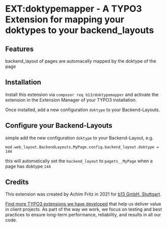# EXT:doktypemapper - A TYPO3 Extension for mapping your doktypes to your backend_layouts

## Features

backend_layout of pages are automacally mapped by the doktype of the page

## Installation

Install this extension via `composer req b13/doktypemapper` and activate
the extension in the Extension Manager of your TYPO3 installation.

Once installed, add a new configuration ``doktype`` to your Backend-Layouts.

## Configure your Backend-Layouts

simple add the new configuration ```doktype``` to your Backend-Layout, e.g.

```
mod.web_layout.BackendLayouts.MyPage.config.backend_layout.doktype = 144
```

this will automatically set the ```backend_layout``` to ``pagets__MyPage`` when a page has doktype ``144``

## Credits

This extension was created by Achim Fritz in 2021 for [b13 GmbH, Stuttgart](https://b13.com).

[Find more TYPO3 extensions we have developed](https://b13.com/useful-typo3-extensions-from-b13-to-you) that help us deliver value in client projects. As part of the way we work, we focus on testing and best practices to ensure long-term performance, reliability, and results in all our code.
